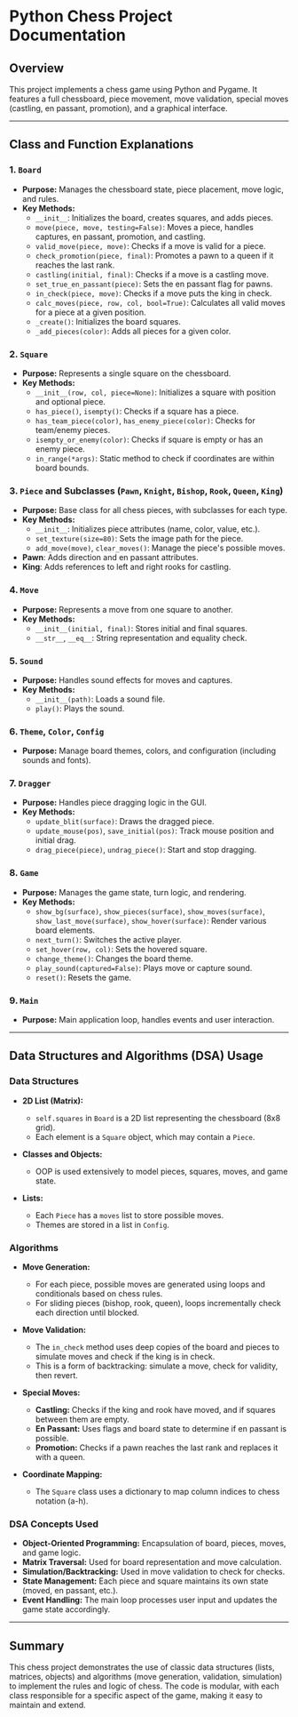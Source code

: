# Python Chess Project Documentation

## Overview

This project implements a chess game using Python and Pygame. It features a full chessboard, piece movement, move validation, special moves (castling, en passant, promotion), and a graphical interface.

---

## Class and Function Explanations

### 1. `Board`
- **Purpose:** Manages the chessboard state, piece placement, move logic, and rules.
- **Key Methods:**
  - `__init__`: Initializes the board, creates squares, and adds pieces.
  - `move(piece, move, testing=False)`: Moves a piece, handles captures, en passant, promotion, and castling.
  - `valid_move(piece, move)`: Checks if a move is valid for a piece.
  - `check_promotion(piece, final)`: Promotes a pawn to a queen if it reaches the last rank.
  - `castling(initial, final)`: Checks if a move is a castling move.
  - `set_true_en_passant(piece)`: Sets the en passant flag for pawns.
  - `in_check(piece, move)`: Checks if a move puts the king in check.
  - `calc_moves(piece, row, col, bool=True)`: Calculates all valid moves for a piece at a given position.
  - `_create()`: Initializes the board squares.
  - `_add_pieces(color)`: Adds all pieces for a given color.

### 2. `Square`
- **Purpose:** Represents a single square on the chessboard.
- **Key Methods:**
  - `__init__(row, col, piece=None)`: Initializes a square with position and optional piece.
  - `has_piece()`, `isempty()`: Checks if a square has a piece.
  - `has_team_piece(color)`, `has_enemy_piece(color)`: Checks for team/enemy pieces.
  - `isempty_or_enemy(color)`: Checks if square is empty or has an enemy piece.
  - `in_range(*args)`: Static method to check if coordinates are within board bounds.

### 3. `Piece` and Subclasses (`Pawn`, `Knight`, `Bishop`, `Rook`, `Queen`, `King`)
- **Purpose:** Base class for all chess pieces, with subclasses for each type.
- **Key Methods:**
  - `__init__`: Initializes piece attributes (name, color, value, etc.).
  - `set_texture(size=80)`: Sets the image path for the piece.
  - `add_move(move)`, `clear_moves()`: Manage the piece's possible moves.
- **Pawn**: Adds direction and en passant attributes.
- **King**: Adds references to left and right rooks for castling.

### 4. `Move`
- **Purpose:** Represents a move from one square to another.
- **Key Methods:**
  - `__init__(initial, final)`: Stores initial and final squares.
  - `__str__`, `__eq__`: String representation and equality check.

### 5. `Sound`
- **Purpose:** Handles sound effects for moves and captures.
- **Key Methods:**
  - `__init__(path)`: Loads a sound file.
  - `play()`: Plays the sound.

### 6. `Theme`, `Color`, `Config`
- **Purpose:** Manage board themes, colors, and configuration (including sounds and fonts).

### 7. `Dragger`
- **Purpose:** Handles piece dragging logic in the GUI.
- **Key Methods:**
  - `update_blit(surface)`: Draws the dragged piece.
  - `update_mouse(pos)`, `save_initial(pos)`: Track mouse position and initial drag.
  - `drag_piece(piece)`, `undrag_piece()`: Start and stop dragging.

### 8. `Game`
- **Purpose:** Manages the game state, turn logic, and rendering.
- **Key Methods:**
  - `show_bg(surface)`, `show_pieces(surface)`, `show_moves(surface)`, `show_last_move(surface)`, `show_hover(surface)`: Render various board elements.
  - `next_turn()`: Switches the active player.
  - `set_hover(row, col)`: Sets the hovered square.
  - `change_theme()`: Changes the board theme.
  - `play_sound(captured=False)`: Plays move or capture sound.
  - `reset()`: Resets the game.

### 9. `Main`
- **Purpose:** Main application loop, handles events and user interaction.

---

## Data Structures and Algorithms (DSA) Usage

### Data Structures

- **2D List (Matrix):**
  - `self.squares` in `Board` is a 2D list representing the chessboard (8x8 grid).
  - Each element is a `Square` object, which may contain a `Piece`.

- **Classes and Objects:**
  - OOP is used extensively to model pieces, squares, moves, and game state.

- **Lists:**
  - Each `Piece` has a `moves` list to store possible moves.
  - Themes are stored in a list in `Config`.

### Algorithms

- **Move Generation:**
  - For each piece, possible moves are generated using loops and conditionals based on chess rules.
  - For sliding pieces (bishop, rook, queen), loops incrementally check each direction until blocked.

- **Move Validation:**
  - The `in_check` method uses deep copies of the board and pieces to simulate moves and check if the king is in check.
  - This is a form of backtracking: simulate a move, check for validity, then revert.

- **Special Moves:**
  - **Castling:** Checks if the king and rook have moved, and if squares between them are empty.
  - **En Passant:** Uses flags and board state to determine if en passant is possible.
  - **Promotion:** Checks if a pawn reaches the last rank and replaces it with a queen.

- **Coordinate Mapping:**
  - The `Square` class uses a dictionary to map column indices to chess notation (a-h).

### DSA Concepts Used

- **Object-Oriented Programming:** Encapsulation of board, pieces, moves, and game logic.
- **Matrix Traversal:** Used for board representation and move calculation.
- **Simulation/Backtracking:** Used in move validation to check for checks.
- **State Management:** Each piece and square maintains its own state (moved, en passant, etc.).
- **Event Handling:** The main loop processes user input and updates the game state accordingly.

---

## Summary

This chess project demonstrates the use of classic data structures (lists, matrices, objects) and algorithms (move generation, validation, simulation) to implement the rules and logic of chess. The code is modular, with each class responsible for a specific aspect of the game, making it easy to maintain and extend.
